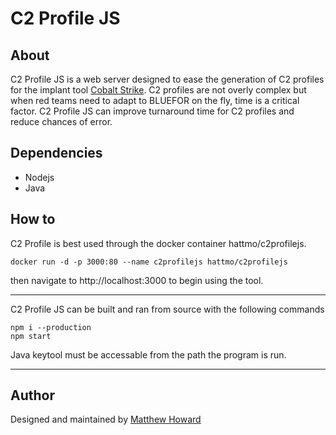 # C2 Profile JS

## About

C2 Profile JS is a web server designed to ease the generation of C2 profiles for the implant tool [Cobalt Strike][1].  C2 profiles are not overly complex but when red teams need to adapt to BLUEFOR on the fly, time is a critical factor.  C2 Profile JS can improve turnaround time for C2 profiles and reduce chances of error.
## Dependencies

* Nodejs
* Java

## How to

C2 Profile is best used through the docker container hattmo/c2profilejs.
~~~
docker run -d -p 3000:80 --name c2profilejs hattmo/c2profilejs
~~~

then navigate to http://localhost:3000 to begin using the tool.

___

C2 Profile JS can be built and ran from source with the following commands

~~~
npm i --production
npm start
~~~

Java keytool must be accessable from the path the program is run.
___



## Author

Designed and maintained by [Matthew Howard][2]

[1]: "https://www.cobaltstrike.com/" 
[2]: "https://www.linkedin.com/in/matthew-howard-4013ba87/"
